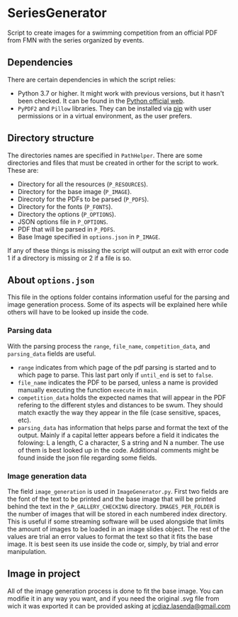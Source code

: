 # SeriesGenerator
 Script to create images for a swimming competition from an official PDF from FMN with the series organized by events.

 ## Dependencies

 There are certain dependencies in which the script relies:

 - Python 3.7 or higher. It might work with previous versions, but it 
 hasn't been checked. It can be found in the 
 [Python official web](https://www.python.org/downloads).
 - `PyPDF2` and `Pillow` libraries. They can be installed via 
[pip](https://bootstrap.pypa.io/get-pip.py) with user permissions or in
a virtual environment, as the user prefers.

 ## Directory structure

 The directories names are specified in `PathHelper`. There are some 
 directories and files that must be created in orther for the script to 
 work. These are:
 
 - Directory for all the resources (`P_RESOURCES`).
 - Directory for the base image (`P_IMAGE`).
 - Direcroty for the PDFs to be parsed (`P_PDFS`).
 - Directory for the fonts (`P_FONTS`).
 - Directory the options (`P_OPTIONS`).
 - JSON options file in `P_OPTIONS`.
 - PDF that will be parsed in `P_PDFS`.
 - Base Image specified in `options.json` in `P_IMAGE`.

 If any of these things is missing the script will output an exit with error
 code 1 if a directory is missing or 2 if a file is so.

 ## About `options.json`

 This file in the options folder contains information useful for the 
 parsing and image generation process. Some of its aspects will be explained
 here while others will have to be looked up inside the code.

 ### Parsing data

 With the parsing process the `range`, `file_name`, `competition_data`, and
`parsing_data` fields are useful.

- `range` indicates from which page of the pdf parsing is started and to 
which page to parse. This last part only if `until_end` is set to `false`.
- `file_name` indicates the PDF to be parsed, unless a name is provided
manually executing the function `execute` in `main`.
- `competition_data` holds the expected names that will appear in the PDF
refering to the different styles and distances to be swum. They should 
match exactly the way they appear in the file (case sensitive, spaces, 
etc).
- `parsing_data` has information that helps parse and format the text 
of the output. Mainly if a capital letter appears before a field it 
indicates the folowing: L a length, C a character, S a string and N a 
number. The use of them is best looked up in the code. Additional 
comments might be found inside the json file regarding some fields. 

### Image generation data

The field `image_generation` is used in `ImageGenerator.py`. First two
fields are the font of the text to be printed and the base image that
will be printed behind the text in the `P_GALLERY_CHECKING` directory.
`IMAGES_PER_FOLDER` is the number of images that will be stored in each
numbered index directory. This is useful if some streaming software
will be used alongside that limits the amount of images to be loaded
in an image slides object. The rest of the values are trial an error values
to format the text so that it fits the base image. It is best seen its use
inside the code or, simply, by trial and error manipulation.

## Image in project

All of the image generation process is done to fit the 
base image. You can modifie it in any way you want, and if you need
the original .svg file from wich it was exported it can be provided asking
at [jcdiaz.lasenda@gmail.com](jcdiaz.lasenda@gmail.com)
